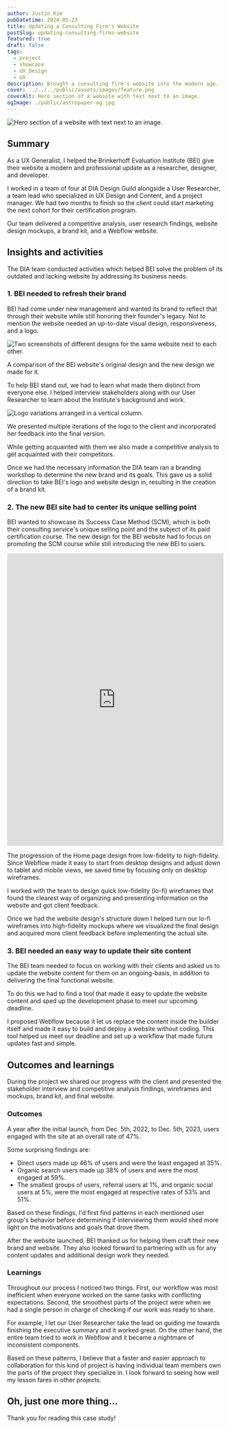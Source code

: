 ```yaml
---
author: Justin Kim
pubDatetime: 2024-05-23
title: Updating a Consulting Firm's Website
postSlug: updating-consulting-firms-website
featured: true
draft: false
tags:
  - project
  - showcase
  - UX_Design
  - UX
description: Brought a consulting firm's website into the modern age.
cover: ../../../public/assets/images/feature.png
coverAlt: Hero section of a website with text next to an image.
ogImage: ./public/astropaper-og.jpg
---
```


![Hero section of a website with text next to an image.](@assets/images/firm-redesign/feature.png)

## Summary

As a UX Generalist, I helped the Brinkerhoff Evaluation Institute (BEI) give their website a modern and professional update as a researcher, designer, and developer.

I worked in a team of four at DIA Design Guild alongside a User Researcher, a team lead who specialized in UX Design and Content, and a project manager. We had two months to finish so the client could start marketing the next cohort for their certification program.

Our team delivered a competitive analysis, user research findings, website design mockups, a brand kit, and a Webflow website.

## Insights and activities

The DIA team conducted activities which helped BEI solve the problem of its outdated and lacking website by addressing its business needs.

### 1. BEI needed to refresh their brand

BEI had come under new management and wanted its brand to reflect that through their website while still honoring their founder's legacy. Not to mention the website needed an up-to-date visual design, responsiveness, and a logo.

![Two screenshots of different designs for the same website next to each other.](@assets/images/firm-redesign/old-vs-new-website.png)

<p class="text-[--color-card-muted] text-center pt-0 mt-0 text-xs">A comparison of the BEI website's original design and the new design we made for it.</p>

To help BEI stand out, we had to learn what made them distinct from everyone else. I helped interview stakeholders along with our User Researcher to learn about the Institute's background and work.

![Logo variations arranged in a vertical column.](@assets/images/firm-redesign/all-logos.png)

<p class="text-[--color-card-muted] text-center pt-0 mt-0 text-xs">We presented multiple iterations of the logo to the client and incorporated her feedback into the final version.</p>

While getting acquainted with them we also made a competitive analysis to get acquainted with their competitors.

Once we had the necessary information the DIA team ran a branding workshop to determine the new brand and its goals. This gave us a solid direction to take BEI's logo and website design in, resulting in the creation of a brand kit.

### 2. The new BEI site had to center its unique selling point

BEI wanted to showcase its Success Case Method (SCM), which is both their consulting service's unique selling point and the subject of its paid certification course. The new design for the BEI website had to focus on promoting the SCM course while still introducing the new BEI to users.

<p><iframe style="border: 1px solid rgba(0, 0, 0, 0.1);" width="100%" height="680" src="https://www.figma.com/embed?embed_host=share&url=https%3A%2F%2Fwww.figma.com%2Fdesign%2FIeOf313jTB6jkBVL6OV4QX%2FBEI-Wireframes-Example%3Fnode-id%3D0-1%26t%3DytKAnbdVQz0icoft-1" allowfullscreen></iframe></p>

<p class="text-[--color-card-muted] text-center pt-0 mt-0 text-xs">The progression of the Home page design from low-fidelity to high-fidelity. Since Webflow made it easy to start from desktop designs and adjust down to tablet and mobile views, we saved time by focusing only on desktop wireframes.</p>

I worked with the team to design quick low-fidelity (lo-fi) wireframes that found the clearest way of organizing and presenting information on the website and got client feedback.

Once we had the website design's structure down I helped turn our lo-fi wireframes into high-fidelity mockups where we visualized the final design and acquired more client feedback before implementing the actual site.

### 3. BEI needed an easy way to update their site content

The BEI team needed to focus on working with their clients and asked us to update the website content for them on an ongoing-basis, in addition to delivering the final functional website.

To do this we had to find a tool that made it easy to update the website content and sped up the development phase to meet our upcoming deadline.

I proposed Webflow because it let us replace the content inside the builder itself and made it easy to build and deploy a website without coding. This tool helped us meet our deadline and set up a workflow that made future updates fast and simple.

## Outcomes and learnings

During the project we shared our progress with the client and presented the stakeholder interview and competitive analysis findings, wireframes and mockups, brand kit, and final website.

### Outcomes

A year after the initial launch, from Dec. 5th, 2022, to Dec. 5th, 2023, users engaged with the site at an overall rate of 47%.

Some surprising findings are:

- Direct users made up 46% of users and were the least engaged at 35%.
- Organic search users made up 38% of users and were the most engaged at 59%.
- The smallest groups of users, referral users at 1%, and organic social users at 5%, were the most engaged at respective rates of 53% and 51%.

Based on these findings, I'd first find patterns in each mentioned user group's behavior before determining if interviewing them would shed more light on the motivations and goals that drove them.

After the website launched, BEI thanked us for helping them craft their new brand and website. They also looked forward to partnering with us for any content updates and additional design work they needed.

### Learnings

Throughout our process I noticed two things. First, our workflow was most inefficient when everyone worked on the same tasks with conflicting expectations. Second, the smoothest parts of the project were when we had a single person in charge of checking if our work was ready to share.

For example, I let our User Researcher take the lead on guiding me towards finishing the executive summary and it worked great. On the other hand, the entire team tried to work in Webflow and it became a nightmare of inconsistent components.

Based on these patterns, I believe that a faster and easier approach to collaboration for this kind of project is having individual team members own the parts of the project they specialize in. I look forward to seeing how well my lesson fares in other projects.

## Oh, just one more thing...

Thank you for reading this case study!
